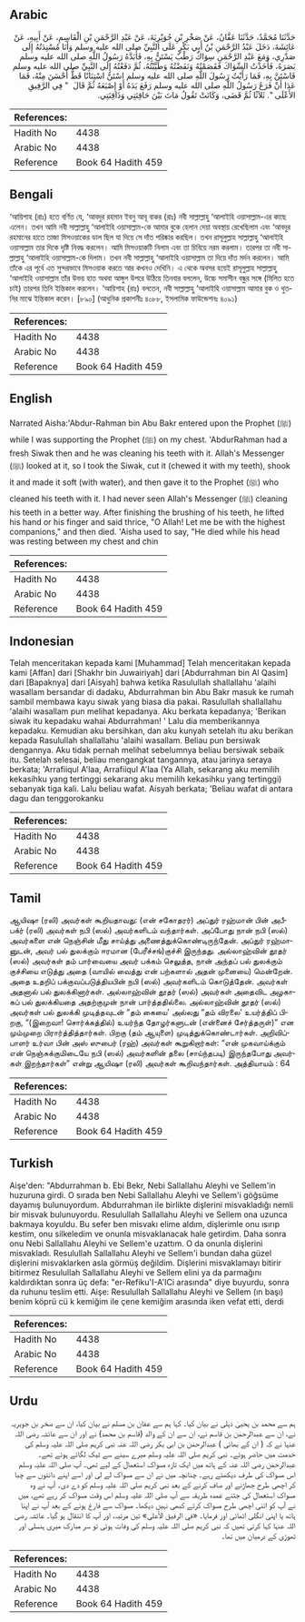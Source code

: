 ## Arabic


<div dir="rtl" lang="ar" style={{fontSize:'larger',backgroundColor:'#f8f9fa',padding:20}}>
حَدَّثَنَا مُحَمَّدٌ، حَدَّثَنَا عَفَّانُ، عَنْ صَخْرِ بْنِ جُوَيْرِيَةَ، عَنْ عَبْدِ الرَّحْمَنِ بْنِ الْقَاسِمِ، عَنْ أَبِيهِ، عَنْ عَائِشَةَ، دَخَلَ عَبْدُ الرَّحْمَنِ بْنُ أَبِي بَكْرٍ عَلَى النَّبِيِّ صلى الله عليه وسلم وَأَنَا مُسْنِدَتُهُ إِلَى صَدْرِي، وَمَعَ عَبْدِ الرَّحْمَنِ سِوَاكٌ رَطْبٌ يَسْتَنُّ بِهِ، فَأَبَدَّهُ رَسُولُ اللَّهِ صلى الله عليه وسلم بَصَرَهُ، فَأَخَذْتُ السِّوَاكَ فَقَصَمْتُهُ وَنَفَضْتُهُ وَطَيَّبْتُهُ، ثُمَّ دَفَعْتُهُ إِلَى النَّبِيِّ صلى الله عليه وسلم فَاسْتَنَّ بِهِ، فَمَا رَأَيْتُ رَسُولَ اللَّهِ صلى الله عليه وسلم اسْتَنَّ اسْتِنَانًا قَطُّ أَحْسَنَ مِنْهُ، فَمَا عَدَا أَنْ فَرَغَ رَسُولُ اللَّهِ صلى الله عليه وسلم رَفَعَ يَدَهُ أَوْ إِصْبَعَهُ ثُمَّ قَالَ ‏ "‏ فِي الرَّفِيقِ الأَعْلَى ‏"‏‏.‏ ثَلاَثًا ثُمَّ قَضَى، وَكَانَتْ تَقُولُ مَاتَ بَيْنَ حَاقِنَتِي وَذَاقِنَتِي‏.‏
</div>
<div style={{backgroundColor:'#f8f9fa',padding:20, marginBottom: 10}}><table> <thead> <tr> <th>References:</th> <th></th> </tr> </thead> <tbody><tr><td>Hadith No</td><td>4438</td></tr><tr><td>Arabic No</td><td>4438</td></tr><tr><td>Reference</td><td>Book 64 Hadith 459</td></tr></tbody></table></div>

## Bengali


<div dir="ltr" lang="bn" style={{fontSize:'larger',backgroundColor:'#f8f9fa',padding:20}}>
‘আয়িশাহ (রাঃ) হতে বর্ণিত যে, ‘আবদুর রহমান ইবনু আবূ বাকর (রাঃ) নবী সাল্লাল্লাহু ‘আলাইহি ওয়াসাল্লাম-এর কাছে এলেন। তখন আমি নবী সাল্লাল্লাহু ‘আলাইহি ওয়াসাল্লাম-কে আমার বুকে হেলান দেয়া অবস্থায় রেখেছিলাম এবং ‘আবদুর রহমানের হাতে তাজা মিসওয়াকের ডাল ছিল যা দিয়ে সে দাঁত পরিষ্কার করছিল। তখন রাসূলুল্লাহ সাল্লাল্লাহু ‘আলাইহি ওয়াসাল্লাম তার দিকে দৃষ্টি নিবদ্ধ করলেন। আমি মিসওয়াকটি নিলাম এবং তা চিবিয়ে নরম করলাম। তারপর তা নবী সাল্লাল্লাহু ‘আলাইহি ওয়াসাল্লাম-কে দিলাম। তখন নবী সাল্লাল্লাহু ‘আলাইহি ওয়াসাল্লাম তা দিয়ে দাঁত মর্দন করলেন। আমি তাঁকে এর পূর্বে এত সুন্দরভাবে মিসওয়াক করতে আর কখনও দেখিনি। এ থেকে অবসর হয়েই রাসূলুল্লাহ সাল্লাল্লাহু ‘আলাইহি ওয়াসাল্লাম তাঁর উভয় হাত অথবা আঙ্গুল উপরে উঠিয়ে তিনবার বললেন, উচ্চে সমাসীন বন্ধুর সঙ্গে (মিলিত হতে চাই) তারপর তিনি ইন্তিকাল করলেন। ‘আয়িশাহ (রাঃ) বলতেন, নবী সাল্লাল্লাহু ‘আলাইহি ওয়াসাল্লাম আমার বুক ও থুতনির মাঝে ইন্তিকাল করেন। [৮৯০] (আধুনিক প্রকাশনীঃ ৪০৮৮, ইসলামিক ফাউন্ডেশনঃ ৪০৯১)
</div>
<div style={{backgroundColor:'#f8f9fa',padding:20, marginBottom: 10}}><table> <thead> <tr> <th>References:</th> <th></th> </tr> </thead> <tbody><tr><td>Hadith No</td><td>4438</td></tr><tr><td>Arabic No</td><td>4438</td></tr><tr><td>Reference</td><td>Book 64 Hadith 459</td></tr></tbody></table></div>

## English


<div dir="ltr" lang="en" style={{fontSize:'larger',backgroundColor:'#f8f9fa',padding:20}}>
Narrated Aisha:'Abdur-Rahman bin Abu Bakr entered upon the Prophet (ﷺ) while I was supporting the Prophet (ﷺ) on my chest. 'AbdurRahman had a fresh Siwak then and he was cleaning his teeth with it. Allah's Messenger (ﷺ) looked at it, so I took the Siwak, cut it (chewed it with my teeth), shook it and made it soft (with water), and then gave it to the Prophet (ﷺ) who cleaned his teeth with it. I had never seen Allah's Messenger (ﷺ) cleaning his teeth in a better way. After finishing the brushing of his teeth, he lifted his hand or his finger and said thrice, "O Allah! Let me be with the highest companions," and then died. 'Aisha used to say, "He died while his head was resting between my chest and chin
</div>
<div style={{backgroundColor:'#f8f9fa',padding:20, marginBottom: 10}}><table> <thead> <tr> <th>References:</th> <th></th> </tr> </thead> <tbody><tr><td>Hadith No</td><td>4438</td></tr><tr><td>Arabic No</td><td>4438</td></tr><tr><td>Reference</td><td>Book 64 Hadith 459</td></tr></tbody></table></div>

## Indonesian


<div dir="ltr" lang="id" style={{fontSize:'larger',backgroundColor:'#f8f9fa',padding:20}}>
Telah menceritakan kepada kami [Muhammad] Telah menceritakan kepada kami [Affan] dari [Shakhr bin Juwairiyah] dari [Abdurrahman bin Al Qasim] dari [Bapaknya] dari [Aisyah] bahwa ketika Rasulullah shallallahu 'alaihi wasallam bersandar di dadaku, Abdurrahman bin Abu Bakr masuk ke rumah sambil membawa kayu siwak yang biasa dia pakai. Rasulullah shallallahu 'alaihi wasallam pun melihat kepadanya. Aku berkata kepadanya; 'Berikan siwak itu kepadaku wahai Abdurrahman! ' Lalu dia memberikannya kepadaku. Kemudian aku bersihkan, dan aku kunyah setelah itu aku berikan kepada Rasulullah shallallahu 'alaihi wasallam. Beliau pun bersiwak dengannya. Aku tidak pernah melihat sebelumnya beliau bersiwak sebaik itu. Setelah selesai, beliau mengangkat tangannya, atau jarinya seraya berkata; 'Arrafiiqul A'laa, Arrafiiqul A'laa (Ya Allah, sekarang aku memilih kekasihku yang tertinggi sekarang aku memilih kekasihku yang tertinggi) sebanyak tiga kali. Lalu beliau wafat. Aisyah berkata; 'Beliau wafat di antara dagu dan tenggorokanku
</div>
<div style={{backgroundColor:'#f8f9fa',padding:20, marginBottom: 10}}><table> <thead> <tr> <th>References:</th> <th></th> </tr> </thead> <tbody><tr><td>Hadith No</td><td>4438</td></tr><tr><td>Arabic No</td><td>4438</td></tr><tr><td>Reference</td><td>Book 64 Hadith 459</td></tr></tbody></table></div>

## Tamil


<div dir="ltr" lang="ta" style={{fontSize:'larger',backgroundColor:'#f8f9fa',padding:20}}>
ஆயிஷா (ரலி) அவர்கள் கூறியதாவது: (என் சகோதரர்) அப்துர் ரஹ்மான் பின் அபீபக்ர் (ரலி) அவர்கள் நபி (ஸல்) அவர்களிடம் வந்தார்கள். அப்போது நான் நபி (ஸல்) அவர்களை என் நெஞ்சின் மீது சாய்த்து அணைத்துக்கொண்டிருந்தேன். அப்துர் ரஹ்மானுடன், அவர் பல் துலக்கும் ஈரமான (பேரீச்சங்)குச்சி இருந்தது. அல்லாஹ்வின் தூதர் (ஸல்) அவர்கள் தம் பார்வையை அவர் பக்கம் செலுத்த, நான் அந்தப் பல் துலக்கும் குச்சியை எடுத்து அதை (வாயில் வைத்து என் பற்களால் அதன் முனையை) மென்றேன். அதை உதறிப் பக்குவப்படுத்தியபின் நபி (ஸல்) அவர்களிடம் கொடுத்தேன். அவர்கள் அதனால் பல் துலக்கினார்கள். அல்லாஹ்வின் தூதர் (ஸல்) அவர்கள் அதைவிட அழகாகப் பல் துலக்கியதை அதற்குமுன் நான் பார்த்ததில்லை. அல்லாஹ்வின் தூதர் (ஸல்) அவர்கள் பல் துலக்கி முடித்தவுடன் “தம் கையை' அல்லது “தம் விரலை' உயர்த்திப் பிறகு, “(இறைவா! சொர்க்கத்தில்) உயர்ந்த தோழர்களுடன் (என்னைச் சேர்த்தருள்)” என மும்முறை பிரார்த்தித்தார்கள். பிறகு (தம் ஆயுளை) முடித்துக்கொண்டார்கள். அறிவிப்பாளர் உர்வா பின் அஸ் ஸுபைர் (ரஹ்) அவர்கள் கூறுகிறார்கள்: “என் முகவாய்க்கும் என் நெஞ்சுக்குமிடையே நபி (ஸல்) அவர்களின் தலை (சாய்ந்தபடி) இருந்தபோது அவர்கள் இறந்தார்கள்” என்று ஆயிஷா (ரலி) அவர்கள் கூறிவந்தார்கள். அத்தியாயம் : 64
</div>
<div style={{backgroundColor:'#f8f9fa',padding:20, marginBottom: 10}}><table> <thead> <tr> <th>References:</th> <th></th> </tr> </thead> <tbody><tr><td>Hadith No</td><td>4438</td></tr><tr><td>Arabic No</td><td>4438</td></tr><tr><td>Reference</td><td>Book 64 Hadith 459</td></tr></tbody></table></div>

## Turkish


<div dir="ltr" lang="tr" style={{fontSize:'larger',backgroundColor:'#f8f9fa',padding:20}}>
Aişe'den: "Abdurrahman b. Ebi Bekr, Nebi Sallallahu Aleyhi ve Sellem'in huzuruna girdi. O sırada ben Nebi Sallallahu Aleyhi ve Sellem'i göğsüme dayamış bulunuyordum. Abdurrahman ile birlikte dişlerini misvakladığı nemli bir misvak bulunuyordu. Resulullah Sallallahu Aleyhi ve Sellem ona uzunca bakmaya koyuldu. Bu sefer ben misvakı elime aldım, dişlerimle onu ısırıp kestim, onu silkeledim ve onunla misvaklanacak hale getirdim. Daha sonra onu Nebi Sallallahu Aleyhi ve Sellem'e uzattım. O da onunla dişlerini misvakladı. Resulullah Sallallahu Aleyhi ve Sellem'i bundan daha güzel dişlerini misvaklarken asla görmüş değildim. Dişlerini misvaklamayı bitirir bitirmez Resulullah Sallallahu Aleyhi ve Sellem elini ya da parmağını kaldırdıktan sonra üç defa: "er-Refiku'I-A'ICi arasında" diye buyurdu, sonra da ruhunu teslim etti. Aişe: Resulullah Sallallahu Aleyhi ve Sellem (ın başı) benim köprü cü k kemiğim ile çene kemiğim arasında iken vefat etti, derdi
</div>
<div style={{backgroundColor:'#f8f9fa',padding:20, marginBottom: 10}}><table> <thead> <tr> <th>References:</th> <th></th> </tr> </thead> <tbody><tr><td>Hadith No</td><td>4438</td></tr><tr><td>Arabic No</td><td>4438</td></tr><tr><td>Reference</td><td>Book 64 Hadith 459</td></tr></tbody></table></div>

## Urdu


<div dir="rtl" lang="ur" style={{fontSize:'larger',backgroundColor:'#f8f9fa',padding:20}}>
ہم سے محمد بن یحییٰ ذہلی نے بیان کیا۔ کہا ہم سے عفان بن مسلم نے بیان کیا، ان سے صخر بن جویریہ نے، ان سے عبدالرحمٰن بن قاسم نے، ان سے ان کے والد (قاسم بن محمد) نے اور ان سے عائشہ رضی اللہ عنہا نے کہ ( ان کے بھائی ) عبدالرحمٰن بن ابی بکر رضی اللہ عنہ نبی کریم صلی اللہ علیہ وسلم کی خدمت میں حاضر ہوئے۔ نبی کریم صلی اللہ علیہ وسلم میرے سینے سے ٹیک لگائے ہوئے تھے۔ عبدالرحمٰن رضی اللہ عنہ کے ہاتھ میں ایک تازہ مسواک استعمال کے لیے تھی۔ آپ صلی اللہ علیہ وسلم اس مسواک کی طرف دیکھتے رہے۔ چنانچہ میں نے ان سے مسواک لے لی اور اسے اپنے دانتوں سے چبا کر اچھی طرح جھاڑنے اور صاف کرنے کے بعد نبی کریم صلی اللہ علیہ وسلم کو دے دی۔ آپ نے وہ مسواک استعمال کی جتنے عمدہ طریقہ سے آپ صلی اللہ علیہ وسلم اس وقت مسواک کر رہے تھے، میں نے آپ کو اتنی اچھی طرح مسواک کرتے کبھی نہیں دیکھا۔ مسواک سے فارغ ہونے کے بعد آپ نے اپنا ہاتھ یا اپنی انگلی اٹھائی اور فرمایا۔ «في الرفيق الأعلى» تین مرتبہ، اور آپ کا انتقال ہو گیا۔ عائشہ رضی اللہ عنہا کہا کرتی تھیں کہ نبی کریم صلی اللہ علیہ وسلم کی وفات ہوئی تو سر مبارک میری ہنسلی اور ٹھوڑی کے درمیان میں تھا۔
</div>
<div style={{backgroundColor:'#f8f9fa',padding:20, marginBottom: 10}}><table> <thead> <tr> <th>References:</th> <th></th> </tr> </thead> <tbody><tr><td>Hadith No</td><td>4438</td></tr><tr><td>Arabic No</td><td>4438</td></tr><tr><td>Reference</td><td>Book 64 Hadith 459</td></tr></tbody></table></div>